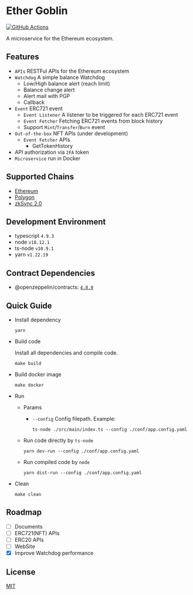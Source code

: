 # Ether Goblin

[![GitHub Actions](https://github.com/jovijovi/ether-goblin/workflows/Test/badge.svg)](https://github.com/jovijovi/ether-goblin)

A microservice for the Ethereum ecosystem.

## Features

- `APIs` RESTFul APIs for the Ethereum ecosystem
- `Watchdog` A simple balance Watchdog
  - Low/High balance alert (reach limit)
  - Balance change alert
  - Alert mail with PGP
  - Callback
- `Event` ERC721 event
  - `Event Listener` A listener to be triggered for each ERC721 event
  - `Event Fetcher` Fetching ERC721 events from block history
  - Support `Mint`/`Transfer`/`Burn` event
- `Out-of-the-box` NFT APIs (under development)
  - `Event Fetcher` APIs
    - GetTokenHistory
- API authorization via `2FA` token
- `Microservice` run in Docker

## Supported Chains

- [Ethereum](https://ethereum.org/)
- [Polygon](https://polygon.technology/)
- [zkSync 2.0](https://zksync.io/)

## Development Environment

- typescript `4.9.3`
- node `v18.12.1`
- ts-node `v10.9.1`
- yarn `v1.22.19`

## Contract Dependencies

- @openzeppelin/contracts: [`4.8.0`](https://www.npmjs.com/package/@openzeppelin/contracts/v/4.8.0)

## Quick Guide

- Install dependency

  ```shell
  yarn
  ```

- Build code

  Install all dependencies and compile code.

  ```shell
  make build
  ```

- Build docker image

  ```shell
  make docker
  ```

- Run

  - Params

    - `--config` Config filepath. Example:

      ```shell
      ts-node ./src/main/index.ts --config ./conf/app.config.yaml
      ```

  - Run code directly by `ts-node`

    ```shell
    yarn dev-run --config ./conf/app.config.yaml
    ```

  - Run compiled code by `node`

    ```shell
    yarn dist-run --config ./conf/app.config.yaml
    ```

- Clean

  ```shell
  make clean
  ```

## Roadmap

- [ ] Documents
- [ ] ERC721(NFT) APIs
- [ ] ERC20 APIs
- [ ] WebSite
- [x] Improve Watchdog performance

## License

[MIT](LICENSE)

